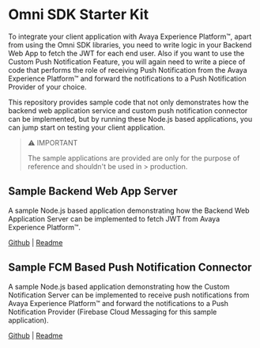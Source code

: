 # Omni SDK Starter Kit

To integrate your client application with Avaya Experience Platform™, apart from using the Omni SDK libraries, you need to write logic in your Backend Web App to fetch the JWT for each end user. Also if you want to use the Custom Push Notification Feature, you will again need to write a piece of code that performs the role of receiving Push Notification from the Avaya Experience Platform™ and forward the notifications to a Push Notification Provider of your choice.

This repository provides sample code that not only demonstrates how the backend web application service and custom push notification connector can be implemented, but by running these Node.js based applications, you can jump start on testing your client application.

> :warning: IMPORTANT
>
> The sample applications are provided are only for the purpose of reference and shouldn't be used in > production.

## Sample Backend Web App Server

A sample Node.js based application demonstrating how the Backend Web Application Server can be implemented to fetch JWT from Avaya Experience Platform™.

[Github](sample-web-app-server/) | [Readme](sample-web-app-server/README.md)

## Sample FCM Based Push Notification Connector

A sample Node.js based application demonstrating how the Custom Notification Server can be implemented to receive push notifications from Avaya Experience Platform™ and forward the notifications to a Push Notification Provider (Firebase Cloud Messaging for this sample application).

[Github](sample-fcm-push-notification-server/) | [Readme](sample-fcm-push-notification-server/README.md)

